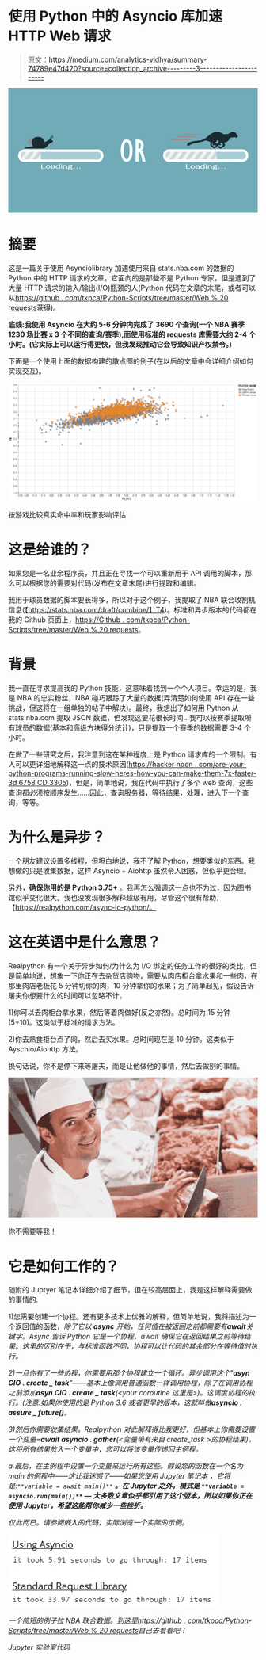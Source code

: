 # 使用 Python 中的 Asyncio 库加速 HTTP Web 请求

> 原文：<https://medium.com/analytics-vidhya/summary-74789e47d420?source=collection_archive---------3----------------------->

![](img/faef5729499d6e65689dd5b01b84cb43.png)

# 摘要

这是一篇关于使用 Asynciolibrary 加速使用来自 stats.nba.com 的数据的 Python 中的 HTTP 请求的文章。它面向的是那些不是 Python 专家，但是遇到了大量 HTTP 请求的输入/输出(I/O)瓶颈的人(Python 代码在文章的末尾，或者可以从[https://github . com/tkpca/Python-Scripts/tree/master/Web % 20 requests](https://github.com/tkpca/Python-Scripts/tree/master/Web%20Requests)获得)。

**底线:我使用 Asyncio 在大约 5-6 分钟内完成了 3690 个查询(一个 NBA 赛季 1230 场比赛 x 3 个不同的查询/赛季),而使用标准的 requests 库需要大约 2-4 个小时。(它实际上可以运行得更快，但我发现推动它会导致知识产权禁令。)**

下面是一个使用上面的数据构建的散点图的例子(在以后的文章中会详细介绍如何实现交互)。

![](img/e193a15e3a672aed706bd16f81da9261.png)

按游戏比较真实命中率和玩家影响评估

# 这是给谁的？

如果您是一名业余程序员，并且正在寻找一个可以重新用于 API 调用的脚本，那么可以根据您的需要对代码(发布在文章末尾)进行提取和编辑。

我用于球员数据的脚本要长得多，所以对于这个例子，我提取了 NBA 联合收割机信息(【https://stats.nba.com/draft/combine/】T4)。标准和异步版本的代码都在我的 Github 页面上，[https://Github . com/tkpca/Python-Scripts/tree/master/Web % 20 requests](https://github.com/tkpca/Python-Scripts/tree/master/Web%20Requests)。

# 背景

我一直在寻求提高我的 Python 技能，这意味着找到一个个人项目。幸运的是，我是 NBA 的忠实粉丝，NBA 碰巧跟踪了大量的数据(弄清楚如何使用 API 存在一些挑战，但这将在一组单独的帖子中解决)。最终，我想出了如何用 Python 从 stats.nba.com 提取 JSON 数据，但发现这要花很长时间…我可以按赛季提取所有球员的数据(基本和高级方块得分统计)，只是提取一个赛季的数据需要 3-4 个小时。

在做了一些研究之后，我注意到这在某种程度上是 Python 请求库的一个限制。有人可以更详细地解释这一点的技术原因([https://hacker noon . com/are-your-python-programs-running-slow-heres-how-you-can-make-them-7x-faster-3d 6758 CD 3305](https://hackernoon.com/are-your-python-programs-running-slow-heres-how-you-can-make-them-7x-faster-3d6758cd3305))，但是，简单地说，我在代码中执行了多个 web 查询，这些查询都必须按顺序发生……因此，查询服务器，等待结果，处理，进入下一个查询，等等。

# 为什么是异步？

一个朋友建议设置多线程，但坦白地说，我不了解 Python，想要类似的东西。我想做的只是收集数据，这样 Asyncio + Aiohttp 虽然令人困惑，但似乎更合理。

另外，**确保你用的是 Python 3.75+** 。我再怎么强调这一点也不为过，因为图书馆似乎变化很大。我也没发现很多解释超级有用，尽管这个很有帮助，【https://realpython.com/async-io-python/。

# 这在英语中是什么意思？

Realpython 有一个关于异步如何/为什么为 I/O 绑定的任务工作的很好的类比，但是简单地说，想象一下你正在去杂货店购物，需要从肉店柜台拿水果和一些肉，在那里肉店老板花 5 分钟切你的肉，10 分钟拿你的水果；为了简单起见，假设告诉屠夫你想要什么的时间可以忽略不计。

1)你可以去肉柜台拿水果，然后等着肉做好(反之亦然)。总时间为 15 分钟(5+10)。这类似于标准的请求方法。

2)你去熟食柜台点了肉，然后去买水果。总时间现在是 10 分钟。这类似于 Ayschio/Aiohttp 方法。

换句话说，你不是停下来等屠夫，而是让他做他的事情，然后去做别的事情。

![](img/0af723b08092a77bca597a4a10005f32.png)

你不需要等我！

# 它是如何工作的？

随附的 Juptyer 笔记本详细介绍了细节，但在较高层面上，我是这样解释需要做的事情的:

1)您需要创建一个协程。还有更多技术上优雅的解释，但简单地说，我将描述为一个返回值的函数，*除了它以* ***async*** *开始，任何值在被返回之前都需要有****await****关键字。Async 告诉 Python 它是一个协程，await 确保它在返回结果之前等待结果。这里的区别在于，与标准函数不同，协程可以让代码的其余部分在等待值时执行。*

*2)一旦你有了一些协程，你需要用那个协程建立一个循环。异步调用这个"**asyn CIO . create _ task**"——基本上像调用普通函数一样调用协程，除了在调用协程之前添加**asyn CIO . create _ task**(<your coroutine 这里是>)。这调度协程的执行。(注意:如果你使用的是 Python 3.6 或者更早的版本，这就叫做**asyncio . assure _ future()**。*

*3)然后你需要收集结果。Realpython 对此解释得比我更好，但基本上你需要设置一个变量=**await asyncio . gather**(<变量带有来自 create_task >的协程结果)。这将所有结果放入一个变量中，您可以将该变量传递回主例程。*

*a.最后，在主例程中设置一个变量来运行所有这些。假设您的函数在一个名为 main 的例程中——这让我迷惑了——如果您使用 Jupyter 笔记本 ，它将是:`**variable = await main()**` ***。在 Jupyter 之外，模式是 `**variable = asyncio.run(main())**` **— *大多数文章似乎都引用了这个版本，所以如果你正在使用 Jupyter，希望这能帮你减少一些挫折*。******

*仅此而已。请参阅嵌入的代码，实际浏览一个实际的示例。*

*![](img/91e512c38745c8235c7fde44eddb467c.png)*

*一个简短的例子拉 NBA 联合数据。到这里[https://github . com/tkpca/Python-Scripts/tree/master/Web % 20 requests](https://github.com/tkpca/Python-Scripts/tree/master/Web%20Requests)自己去看看吧！*

*Jupyter 实验室代码*